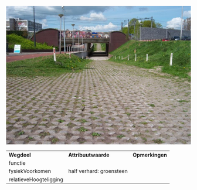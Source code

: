 ![wegdeel half verh groensteen.JPG](media/2c6b1d52436833cfc10ce1c340518e146e233cc8.jpg)

|                        |                          |                 |
|------------------------|--------------------------|-----------------|
| **Wegdeel**            | **Attribuutwaarde**      | **Opmerkingen** |
| functie                |                          |                 |
| fysiekVoorkomen        | half verhard: groensteen |                 |
| relatieveHoogteligging |                          |                 |
